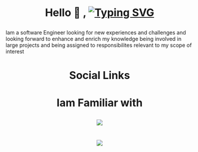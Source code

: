 # <p align="center">Hello 👋 , [![Typing SVG](https://readme-typing-svg.demolab.com?font=Fira+Code&pause=1000&width=435&lines=Iam+Kirolos+Sedra+wizards+jump+quickly)](https://git.io/typing-svg) </p>




Iam a software Engineer looking for new experiences and challenges and looking forward to enhance and enrich my knowledge being involved in large projects and being assigned to responsibilites relevant to my scope of interest

#  <p align="center">Social Links </p>

#  <p align="center"> Iam Familiar with </p>
<p align="center">
  <a href="https://skillicons.dev">
    <img src="https://skillicons.dev/icons?i=github,flutter,cpp,c,java,qt,html,css,javascript,python,matlab,linux,unity" />
  </a>
</p>

# <p align="center">![](https://github-readme-stats.vercel.app/api?username=kirolossedra&show_icons=true&theme=transparent)  </p>





